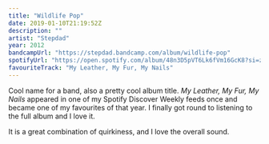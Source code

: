 ```yaml
---
title: "Wildlife Pop"
date: 2019-01-10T21:19:52Z
description: ""
artist: "Stepdad"
year: 2012
bandcampUrl: "https://stepdad.bandcamp.com/album/wildlife-pop"
spotifyUrl: "https://open.spotify.com/album/48n3D5pVT6Lk6fVm16GcK8?si=zQK9tGLWQ8ChrfA75Uml3g"
favouriteTrack: "My Leather, My Fur, My Nails"
---
```


Cool name for a band, also a pretty cool album title. <cite>My Leather, My Fur, My Nails</cite> appeared in one of my Spotify Discover Weekly feeds once and became one of my favourites of that year. I finally got round to listening to the full album and I love it.

It is a great combination of quirkiness, and I love the overall sound.